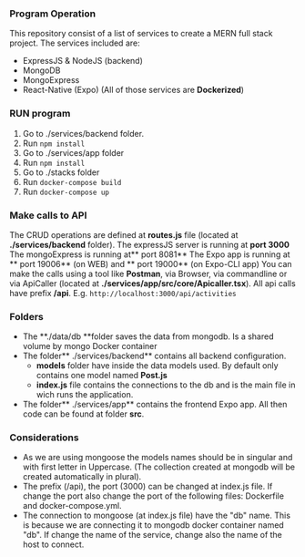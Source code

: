 ### Program Operation
 This repository consist of a list of services to create a MERN full stack project. The services included are:
 - ExpressJS & NodeJS (backend)
 - MongoDB
 - MongoExpress
 - React-Native (Expo)
 (All of those services are **Dockerized**)

### RUN program
1. Go to ./services/backend folder.
2. Run `npm install`
3. Go to ./services/app folder
4. Run `npm install`
5. Go to ./stacks folder
6. Run `docker-compose build`
7. Run `docker-compose up`

### Make calls to API
The CRUD operations are defined at **routes.js** file (located at **./services/backend** folder).
The expressJS server is running at **port 3000**
The mongoExpress is running at** port 8081**
The Expo app is running at ** port 19006** (on WEB) and ** port 19000** (on Expo-CLI app)
You can make the calls using a tool like **Postman**, via Browser, via commandline or via ApiCaller (located at **./services/app/src/core/Apicaller.tsx**).
All api calls have prefix **/api**. E.g. `http://localhost:3000/api/activities`

### Folders
- The **./data/db **folder saves the data from mongodb. Is a shared volume by mongo Docker container
- The folder** ./services/backend** contains all backend configuration.
	- **models** folder have inside the data models used. By default only contains one model named **Post.js**
	- **index.js** file contains the connections to the db and is the main file in wich runs the application.
- The folder** ./services/app** contains the frontend Expo app. All then code can be found at folder **src**.

### Considerations
- As we are using mongoose the models names should be in singular and with first letter in Uppercase. (The collection created at mongodb will be created automatically in plural).
- The prefix (/api), the port (3000) can be changed at index.js file. If change the port also change the port of the following files: Dockerfile and docker-compose.yml.
- The connection to mongoose (at index.js file) have the "db" name. This is because we are connecting it to mongodb docker container named "db". If change the name of the service, change also the name of the host to connect.